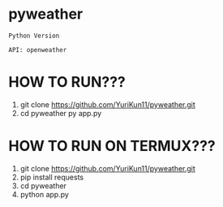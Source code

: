 # pyweather

`Python Version`

`API: openweather`


# HOW TO RUN???

1. git clone https://github.com/YuriKun11/pyweather.git
2. cd pyweather py app.py

# HOW TO RUN ON TERMUX???

1. git clone https://github.com/YuriKun11/pyweather.git
2. pip install requests
3. cd pyweather
4. python app.py
